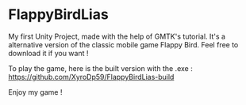 # FlappyBirdLias
My first Unity Project, made with the help of GMTK's tutorial.
It's a alternative version of the classic mobile game Flappy Bird.
Feel free to download it if you want !

To play the game, here is the built version with the .exe :
https://github.com/XyroDp59/FlappyBirdLias-build

Enjoy my game !
